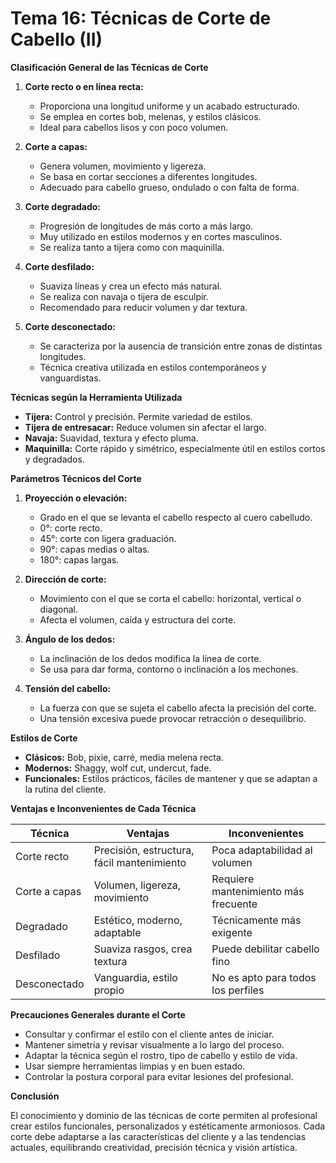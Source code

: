 # Tema 16: Técnicas de Corte de Cabello (II)

**Clasificación General de las Técnicas de Corte**

1. **Corte recto o en línea recta:**
   - Proporciona una longitud uniforme y un acabado estructurado.
   - Se emplea en cortes bob, melenas, y estilos clásicos.
   - Ideal para cabellos lisos y con poco volumen.

2. **Corte a capas:**
   - Genera volumen, movimiento y ligereza.
   - Se basa en cortar secciones a diferentes longitudes.
   - Adecuado para cabello grueso, ondulado o con falta de forma.

3. **Corte degradado:**
   - Progresión de longitudes de más corto a más largo.
   - Muy utilizado en estilos modernos y en cortes masculinos.
   - Se realiza tanto a tijera como con maquinilla.

4. **Corte desfilado:**
   - Suaviza líneas y crea un efecto más natural.
   - Se realiza con navaja o tijera de esculpir.
   - Recomendado para reducir volumen y dar textura.

5. **Corte desconectado:**
   - Se caracteriza por la ausencia de transición entre zonas de distintas longitudes.
   - Técnica creativa utilizada en estilos contemporáneos y vanguardistas.

**Técnicas según la Herramienta Utilizada**

- **Tijera:** Control y precisión. Permite variedad de estilos.
- **Tijera de entresacar:** Reduce volumen sin afectar el largo.
- **Navaja:** Suavidad, textura y efecto pluma.
- **Maquinilla:** Corte rápido y simétrico, especialmente útil en estilos cortos y degradados.

**Parámetros Técnicos del Corte**

1. **Proyección o elevación:**
   - Grado en el que se levanta el cabello respecto al cuero cabelludo.
   - 0°: corte recto.
   - 45°: corte con ligera graduación.
   - 90°: capas medias o altas.
   - 180°: capas largas.

2. **Dirección de corte:**
   - Movimiento con el que se corta el cabello: horizontal, vertical o diagonal.
   - Afecta el volumen, caída y estructura del corte.

3. **Ángulo de los dedos:**
   - La inclinación de los dedos modifica la línea de corte.
   - Se usa para dar forma, contorno o inclinación a los mechones.

4. **Tensión del cabello:**
   - La fuerza con que se sujeta el cabello afecta la precisión del corte.
   - Una tensión excesiva puede provocar retracción o desequilibrio.

**Estilos de Corte**

- **Clásicos:** Bob, pixie, carré, media melena recta.
- **Modernos:** Shaggy, wolf cut, undercut, fade.
- **Funcionales:** Estilos prácticos, fáciles de mantener y que se adaptan a la rutina del cliente.

**Ventajas e Inconvenientes de Cada Técnica**

| Técnica       | Ventajas                                 | Inconvenientes                          |
|---------------|------------------------------------------|------------------------------------------|
| Corte recto   | Precisión, estructura, fácil mantenimiento | Poca adaptabilidad al volumen           |
| Corte a capas | Volumen, ligereza, movimiento             | Requiere mantenimiento más frecuente     |
| Degradado     | Estético, moderno, adaptable              | Técnicamente más exigente                |
| Desfilado     | Suaviza rasgos, crea textura              | Puede debilitar cabello fino             |
| Desconectado  | Vanguardia, estilo propio                 | No es apto para todos los perfiles       |

**Precauciones Generales durante el Corte**

- Consultar y confirmar el estilo con el cliente antes de iniciar.
- Mantener simetría y revisar visualmente a lo largo del proceso.
- Adaptar la técnica según el rostro, tipo de cabello y estilo de vida.
- Usar siempre herramientas limpias y en buen estado.
- Controlar la postura corporal para evitar lesiones del profesional.

**Conclusión**

El conocimiento y dominio de las técnicas de corte permiten al profesional crear estilos funcionales, personalizados y estéticamente armoniosos. Cada corte debe adaptarse a las características del cliente y a las tendencias actuales, equilibrando creatividad, precisión técnica y visión artística.

